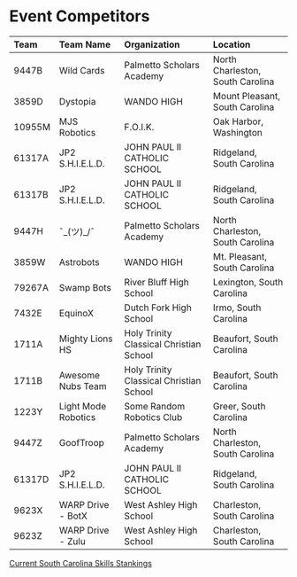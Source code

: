 # Event Competitors

| Team | Team Name | Organization | Location |
| :--------- | :---------- | :--------------- | :--------------- |
| 9447B | Wild Cards | Palmetto Scholars Academy |North Charleston, South Carolina |
| 3859D | Dystopia | WANDO HIGH | Mount Pleasant, South Carolina |
| 10955M | MJS Robotics | F.O.I.K. | Oak Harbor, Washington |
| 61317A | JP2 S.H.I.E.L.D. | JOHN PAUL II CATHOLIC SCHOOL | Ridgeland, South Carolina |
| 61317B | JP2 S.H.I.E.L.D. | JOHN PAUL II CATHOLIC SCHOOL | Ridgeland, South Carolina |
| 9447H | ¯\_(ツ)_/¯ | Palmetto Scholars Academy | North Charleston, South Carolina |
| 3859W | Astrobots | WANDO HIGH | Mt. Pleasant, South Carolina |
| 79267A | Swamp Bots | River Bluff High School | Lexington, South Carolina |
| 7432E | EquinoX | Dutch Fork High School | Irmo, South Carolina |
| 1711A | Mighty Lions HS | Holy Trinity Classical Christian School | Beaufort, South Carolina |
|1711B | Awesome Nubs Team | Holy Trinity Classical Christian School | Beaufort, South Carolina |
| 1223Y | Light Mode Robotics | Some Random Robotics Club | Greer, South Carolina |
| 9447Z | GoofTroop | Palmetto Scholars Academy | North Charleston, South Carolina |
| 61317D | JP2 S.H.I.E.L.D. | JOHN PAUL II CATHOLIC SCHOOL | Ridgeland, South Carolina |
| 9623X | WARP Drive - BotX | West Ashley High School | Charleston, South Carolina |
| 9623Z | WARP Drive - Zulu | West Ashley High School | Charleston, South Carolina |

[Current South Carolina Skills Stankings](https://www.robotevents.com/robot-competitions/vex-robotics-competition/standings/skills)

